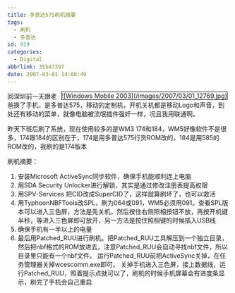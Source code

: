 ```yaml
---
title: 多普达575刷机摘要
tags:
  - 刷机
  - 多普达
id: 919
categories:
  - Digital
abbrlink: 35b47397
date: 2007-03-01 14:00:49
---
```


<div style="border-bottom: rgb(0,0,0) 1px solid; border-left: rgb(0,0,0) 1px solid; margin: 0px 5px 0px 10px; float: right; border-top: rgb(0,0,0) 1px solid; border-right: rgb(0,0,0) 1px solid">![Windows Mobile 2003](/images/2007/03/01_12769.jpg)</div>

回深圳前一天跟老爸换了手机，是多普达575，移动的定制机，开机关机都是移动Logo和声音，到处还有移动的菜单，就像电脑被流氓插件强奸一样，况且我用联通啊。

昨天下班后刷了系统，现在使用较多的是WM3 174和184，WM5好像软件不是很多，174跟184的区别在于，174是用多普达575行货ROM改的，184是用585的ROM改的，我刷的是174版本

刷机摘要：

1.  安装Microsoft ActiveSync同步软件，确保手机能顺利连上电脑
2.  用SDA Security Unlocker进行解锁，其实是通过修改注册表提高权限
3.  用SPV-Services 把CID改成SuperCID了，这样就算刷坏了，也可以救活
4.  用TyphoonNBFTools改SPL，刷为064或091，WM5必须用091。查看SPL版本可以进入三色屏，方法是先关机，然后按住右侧照相按钮不放，再按开机键半秒，等进入三色屏即可放开，另一方法是按住照相键的时候插入USB线
5.  确保手机有一半以上的电量
6.  最后用Patched_RUU进行刷机。把Patched_RUU工具解压到一个独立目录，然后把nbf格式的ROM放进去，注意Patched_RUU会自动寻找nbf文件，所以目录里只能有一个nbf文件。
    运行Patched_RUU前把ActiveSync关掉，在任务管理器关掉wcescomm.exe即可。
    关掉手机进入三色屏，接上数据线，运行Patched_RUU，照着提示点就可以了，刷机的时候手机屏幕会有进度条显示，刷完了手机会自己重启